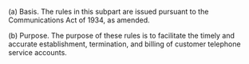 (a) Basis. The rules in this subpart are issued pursuant to the Communications Act of 1934, as amended.

(b) Purpose. The purpose of these rules is to facilitate the timely and accurate establishment, termination, and billing of customer telephone service accounts.

